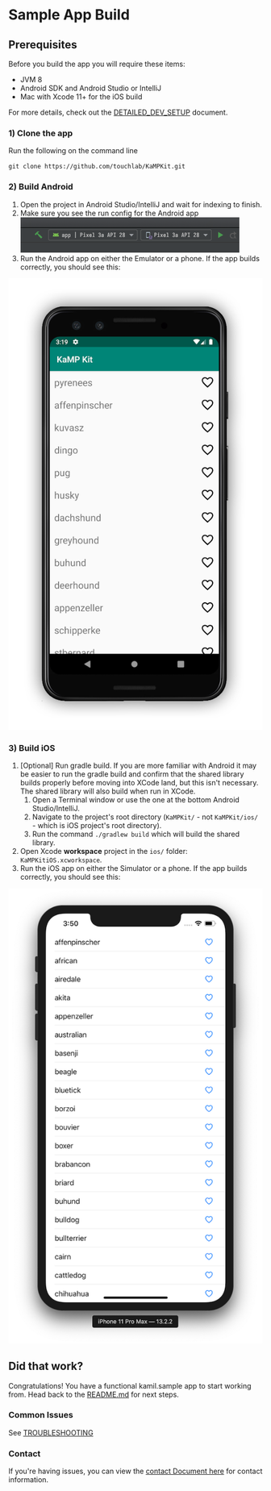 # Sample App Build

## Prerequisites
Before you build the app you will require these items:

* JVM 8
* Android SDK and Android Studio or IntelliJ
* Mac with Xcode 11+ for the iOS build

For more details, check out the [DETAILED_DEV_SETUP](DETAILED_DEV_SETUP.md) document.

### 1) Clone the app
Run the following on the command line
```
git clone https://github.com/touchlab/KaMPKit.git
```

### 2) Build Android
1. Open the project in Android Studio/IntelliJ and wait for indexing to finish.
1. Make sure you see the run config for the Android app                    
![](runconfig.png)
1. Run the Android app on either the Emulator or a phone. If the app builds correctly, you should see this:

![](Screenshots/kampScreenshotAndroid.png)

### 3) Build iOS

1. [Optional] Run gradle build. If you are more familiar with Android it may be easier to run the gradle build and confirm that the shared library builds properly before moving into XCode land, but this isn't necessary. The shared library will also build when run in XCode.
   1. Open a Terminal window or use the one at the bottom Android Studio/IntelliJ. 
   1. Navigate to the project's root directory (`KaMPKit/` - not `KaMPKit/ios/` - which is iOS project's root directory). 
   1. Run the command `./gradlew build` which will build the shared library.
1. Open Xcode **workspace** project in the `ios/` folder: `KaMPKitiOS.xcworkspace`.
1. Run the iOS app on either the Simulator or a phone. If the app builds correctly, you should see this:

![](Screenshots/kampScreenshotiOS.png)

## Did that work?

Congratulations! You have a functional kamil.sample app to start working from. Head back to the [README.md](../README.md#Sanity-Check) for next steps.

### Common Issues

See [TROUBLESHOOTING](TROUBLESHOOTING.md)

### Contact

If you're having issues, you can view the [contact Document here](https://github.com/touchlab/KaMPKit/blob/master/CONTACT_US.md) for contact information.
